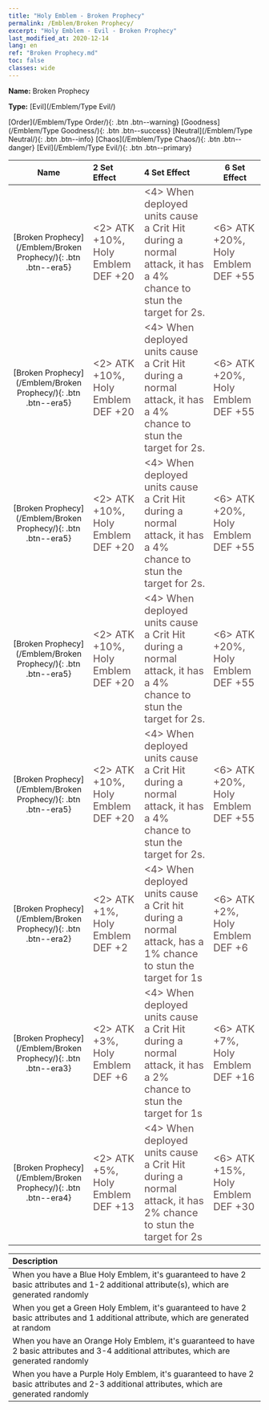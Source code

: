 ```yaml
---
title: "Holy Emblem - Broken Prophecy"
permalink: /Emblem/Broken Prophecy/
excerpt: "Holy Emblem - Evil - Broken Prophecy"
last_modified_at: 2020-12-14
lang: en
ref: "Broken Prophecy.md"
toc: false
classes: wide
---
```


 **Name:** Broken Prophecy

 **Type:** [Evil](/Emblem/Type Evil/)

  [Order](/Emblem/Type Order/){: .btn .btn--warning}   [Goodness](/Emblem/Type Goodness/){: .btn .btn--success}   [Neutral](/Emblem/Type Neutral/){: .btn .btn--info}   [Chaos](/Emblem/Type Chaos/){: .btn .btn--danger}   [Evil](/Emblem/Type Evil/){: .btn .btn--primary} 

  |         Name            |    2 Set Effect    |   4 Set Effect   | 6 Set Effect   | 
  |:-----------------------:|:-------------------|:-----------------|----------------| 
  | [Broken Prophecy](/Emblem/Broken Prophecy/){: .btn .btn--era5} | <span style="color: #645252;font-size:20px"><2> ATK +10%, Holy Emblem DEF +20</span> | <span style="color: #645252;font-size:20px"><4> When deployed units cause a Crit Hit during a normal attack, it has a 4% chance to stun the target for 2s.</span> | <span style="color: #645252;font-size:20px"><6> ATK +20%, Holy Emblem DEF +55</span> | 
  | [Broken Prophecy](/Emblem/Broken Prophecy/){: .btn .btn--era5} | <span style="color: #645252;font-size:20px"><2> ATK +10%, Holy Emblem DEF +20</span> | <span style="color: #645252;font-size:20px"><4> When deployed units cause a Crit Hit during a normal attack, it has a 4% chance to stun the target for 2s.</span> | <span style="color: #645252;font-size:20px"><6> ATK +20%, Holy Emblem DEF +55</span> | 
  | [Broken Prophecy](/Emblem/Broken Prophecy/){: .btn .btn--era5} | <span style="color: #645252;font-size:20px"><2> ATK +10%, Holy Emblem DEF +20</span> | <span style="color: #645252;font-size:20px"><4> When deployed units cause a Crit Hit during a normal attack, it has a 4% chance to stun the target for 2s.</span> | <span style="color: #645252;font-size:20px"><6> ATK +20%, Holy Emblem DEF +55</span> | 
  | [Broken Prophecy](/Emblem/Broken Prophecy/){: .btn .btn--era5} | <span style="color: #645252;font-size:20px"><2> ATK +10%, Holy Emblem DEF +20</span> | <span style="color: #645252;font-size:20px"><4> When deployed units cause a Crit Hit during a normal attack, it has a 4% chance to stun the target for 2s.</span> | <span style="color: #645252;font-size:20px"><6> ATK +20%, Holy Emblem DEF +55</span> | 
  | [Broken Prophecy](/Emblem/Broken Prophecy/){: .btn .btn--era5} | <span style="color: #645252;font-size:20px"><2> ATK +10%, Holy Emblem DEF +20</span> | <span style="color: #645252;font-size:20px"><4> When deployed units cause a Crit Hit during a normal attack, it has a 4% chance to stun the target for 2s.</span> | <span style="color: #645252;font-size:20px"><6> ATK +20%, Holy Emblem DEF +55</span> | 
  | [Broken Prophecy](/Emblem/Broken Prophecy/){: .btn .btn--era2} | <span style="color: #645252;font-size:20px"><2> ATK +1%, Holy Emblem DEF +2</span> | <span style="color: #645252;font-size:20px"><4> When deployed units cause a Crit hit during a normal attack, has a 1% chance to stun the target for 1s</span> | <span style="color: #645252;font-size:20px"><6> ATK +2%, Holy Emblem DEF +6</span> | 
  | [Broken Prophecy](/Emblem/Broken Prophecy/){: .btn .btn--era3} | <span style="color: #645252;font-size:20px"><2> ATK +3%, Holy Emblem DEF +6</span> | <span style="color: #645252;font-size:20px"><4> When deployed units cause a Crit Hit during a normal attack, it has a 2% chance to stun the target for 1s</span> | <span style="color: #645252;font-size:20px"><6> ATK +7%, Holy Emblem DEF +16</span> | 
  | [Broken Prophecy](/Emblem/Broken Prophecy/){: .btn .btn--era4} | <span style="color: #645252;font-size:20px"><2> ATK +5%, Holy Emblem DEF +13</span> | <span style="color: #645252;font-size:20px"><4> When deployed units cause a Crit Hit during a normal attack, it has 2% chance to stun the target for 2s</span> | <span style="color: #645252;font-size:20px"><6> ATK +15%, Holy Emblem DEF +30</span> | 

  |         Description            | 
  |:-------------------------------|
  | When you have a Blue Holy Emblem, it's guaranteed to have 2 basic attributes and 1-2 additional attribute(s), which are generated randomly |
  | When you get a Green Holy Emblem, it's guaranteed to have 2 basic attributes and 1 additional attribute, which are generated at random |
  | When you have an Orange Holy Emblem, it's guaranteed to have 2 basic attributes and 3-4 additional attributes, which are generated randomly |
  | When you have a Purple Holy Emblem, it's guaranteed to have 2 basic attributes and 2-3 additional attributes, which are generated randomly |
